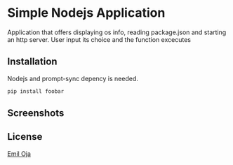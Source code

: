 # Simple Nodejs Application

Application that offers displaying os info, reading package.json and starting an http server.
User input its choice and the function excecutes


## Installation


Nodejs and prompt-sync depency is needed.

```bash
pip install foobar
```

## Screenshots



## License
[Emil Oja](https://github.com/xtrmil)
